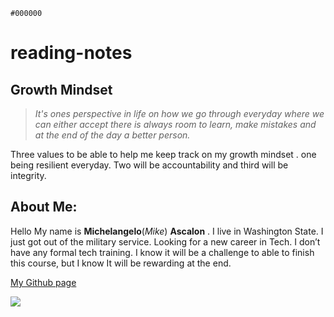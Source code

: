 `#000000`
# reading-notes

## Growth Mindset
> *It's ones perspective in life on how we go through everyday  where we can either accept there is always room  to learn, make mistakes and at the end  of  the day  a better person.*

Three values to be able to help me keep track on my growth mindset . one being resilient everyday. Two will be accountability and third will be integrity.


## **About Me:**
Hello My name is **Michelangelo**(*Mike*) **Ascalon** . I live in Washington State. I just got out of the military service. Looking for a new career in Tech. I don’t have any formal tech training. I know it will be a challenge to able to finish this course, but I know It will be rewarding at the end.

 [My Github page](https://mikeascalon.github.io/reading-notes/)

 ![](https://github.com/mikeascalon/reading-notes/assets/147121119/849bdca7-7199-49c2-849e-292374d1c520)


